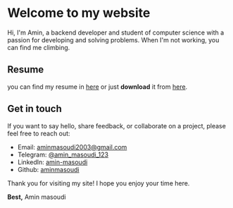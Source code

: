 # Welcome to my website
Hi, I'm Amin, a backend developer and student of computer science with a passion for developing and solving problems. When I'm not 
working, you can find me climbing.

## Resume
you can find my resume in [here](./cv_embeded.html) or just **download** it from [here](./cv.pdf).

## Get in touch
If you want to say hello, share feedback, or collaborate on a project, please feel free to reach out:

* Email: aminmasoudi2003@gmail.com
* Telegram: [@amin_masoudi_123](https://t.me/amin_masoudi_123)
* LinkedIn: [amin-masoudi](https://www.linkedin.com/in/amin-masoudi/)
* Github: [aminmasoudi](https://github.com/AminMasoudi/)

Thank you for visiting my site! I hope you enjoy your time here.

**Best,**
Amin masoudi
